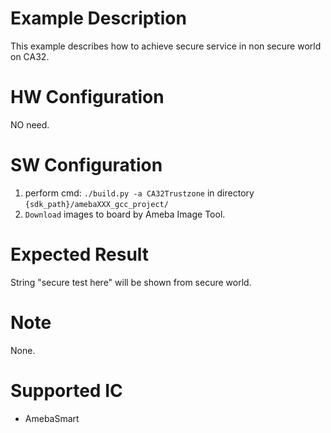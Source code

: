 # Example Description

This example describes how to achieve secure service in non secure world on CA32.

# HW Configuration

NO need.

# SW Configuration

1. perform cmd: `./build.py -a CA32Trustzone` in directory `{sdk_path}/amebaXXX_gcc_project/`
2. `Download` images to board by Ameba Image Tool.

# Expected Result

String "secure test here" will be shown from secure world.

# Note

None.

# Supported IC

* AmebaSmart
